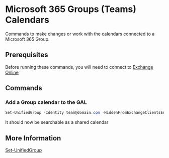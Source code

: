 # Microsoft 365 Groups (Teams) Calendars

Commands to make changes or work with the calendars connected to a Microsoft 365 Group.

## Prerequisites

Before running these commands, you will need to connect to [Exchange Online](../1%20Global/ExchangeOnlineManagement.md)

## Commands

### Add a Group calendar to the GAL

```PowerShell
Set-UnifiedGroup -Identity team@domain.com -HiddenFromExchangeClientsEnabled:$False
```

It should now be searchable as a shared calendar

## More Information

[Set-UnifiedGroup](https://learn.microsoft.com/en-us/powershell/module/exchange/set-unifiedgroup?view=exchange-ps)
